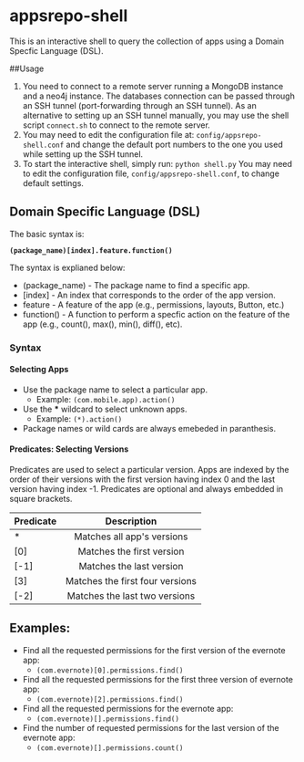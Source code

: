 # appsrepo-shell
This is an interactive shell to query the collection of apps using a Domain Specfic Language (DSL).

##Usage
1. You need to connect to a remote server running a MongoDB instance and a neo4j instance. The databases connection can be passed through an SSH tunnel (port-forwarding through an SSH tunnel). As an alternative to setting up an SSH tunnel manually, you may use the shell script ```connect.sh``` to connect to the remote server.
2. You may need to edit the configuration file at: ```config/appsrepo-shell.conf``` and change the default port numbers to the one you used while setting up the SSH tunnel.
3. To start the interactive shell, simply run: ``` python shell.py ```
You may need to edit the configuration file, ```config/appsrepo-shell.conf```, to change default settings.

## Domain Specific Language (DSL)
The basic syntax is: 

**```(package_name)[index].feature.function()```**

The syntax is explianed below:

- (package_name) - The package name to find a specific app.
- [index] - An index that corresponds to the order of the app version.
- feature - A feature of the app (e.g., permissions, layouts, Button, etc.)
- function() - A function to perform a specfic action on the feature of the app (e.g., count(), max(), min(), diff(), etc).

### Syntax
#### Selecting Apps
- Use the package name to select a particular app.
  - Example: ```(com.mobile.app).action()```
- Use the __*__ wildcard to select unknown apps.
  - Example: ```(*).action()```
 - Package names or wild cards are always emebeded in paranthesis.

#### Predicates: Selecting Versions
Predicates are used to select a particular version. Apps are indexed by the order of their versions with the first version having index 0 and the last version having index -1. Predicates are optional and always embedded in square brackets.

| Predicate |   Description     |
| ------------- |:-------------:|
| * | Matches all app's versions |
| [0] | Matches the first version |
| [-1] | Matches the last version |
| [3] | Matches the first four versions |
| [-2] | Matches the last two versions |

## Examples:
- Find all the requested permissions for the first version of the evernote app:
  - ```(com.evernote)[0].permissions.find()```
- Find all the requested permissions for the first three version of evernote app:
  - ```(com.evernote)[2].permissions.find()```
- Find all the requested permissions for the evernote app:
  - ```(com.evernote)[].permissions.find()```
- Find the number of requested permissions for the last version of the evernote app:
  - ```(com.evernote)[].permissions.count()```